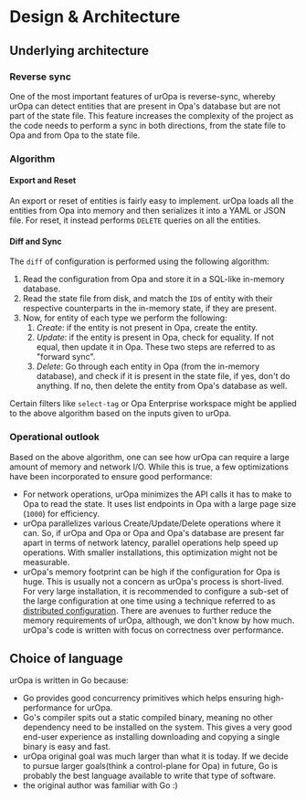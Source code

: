 # Design & Architecture

## Underlying architecture

### Reverse sync

One of the most important features of urOpa is reverse-sync, whereby urOpa can
detect entities that are present in Opa's database but are not part of the
state file.
This feature increases the complexity of the project as the code needs to
perform a sync in both directions, from the state file to Opa and from Opa
to the state file.

### Algorithm

#### Export and Reset

An export or reset of entities is fairly easy to implement.
urOpa loads all the entities from Opa into memory and then serializes
it into a YAML or JSON file. For reset, it instead performs `DELETE` queries
on all the entities.

#### Diff and Sync

The `diff` of configuration is performed using the following algorithm:

1. Read the configuration from Opa and store it in a SQL-like in-memory
   database.
1. Read the state file from disk, and match the `ID`s of entity with their
   respective counterparts in the in-memory state, if they are present.
1. Now, for entity of each type we perform the following:
   1. *Create*: if the entity is not present in Opa, create the entity.
   1. *Update*: if the entity is present in Opa, check for equality. If not
      equal, then update it in Opa. These two steps are referred to as
      "forward sync".
   1. *Delete*: Go through each entity in Opa (from the in-memory database),
      and check if it is present in the state file, if yes, don't do anything.
      If no, then delete the entity from Opa's database as well.

Certain filters like `select-tag` or Opa Enterprise workspace might be applied
to the above algorithm based on the inputs given to urOpa.

### Operational outlook

Based on the above algorithm, one can see how urOpa can require a large amount
of memory and network I/O. While this is true, a few optimizations have
been incorporated to ensure good performance:
- For network operations, urOpa minimizes the API calls it has to make to Opa
  to read the state. It uses list endpoints in Opa with a large page size
  (`1000`) for efficiency.
- urOpa parallelizes various Create/Update/Delete operations where it can. So,
  if urOpa and Opa or Opa and Opa's database are present far apart in terms
  of network latency, parallel operations help speed up operations.
  With smaller installations, this optimization might not be measurable.
- urOpa's memory footprint can be high if the configuration for Opa is huge.
  This is usually not a concern as urOpa's process is short-lived. For very
  large installation, it is recommended to configure a sub-set of
  the large configuration at one time using a technique referred to as
  [distributed configuration](guides/distributed-configuration.md).
  There are avenues to further reduce the memory requirements of urOpa,
  although, we don't know by how much. urOpa's code is written with focus on
  correctness over performance.

## Choice of language

urOpa is written in Go because:
- Go provides good concurrency primitives which helps ensuring high-performance
  for urOpa.
- Go's compiler spits out a static compiled binary, meaning no other dependency
  need to be installed on the system. This gives a very good end-user experience
  as installing downloading and copying a single binary is easy and fast.
- urOpa original goal was much larger than what it is today. If we decide to
  pursue larger goals(think a control-plane for Opa) in future,
  Go is probably the best language available to write that type of software.
- the original author was familiar with Go :)

